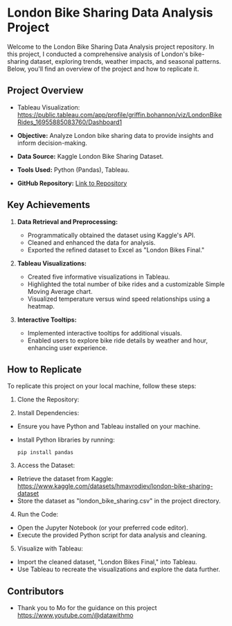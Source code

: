 # London Bike Sharing Data Analysis Project

Welcome to the London Bike Sharing Data Analysis project repository. In this project, I conducted a comprehensive analysis of London's bike-sharing dataset, exploring trends, weather impacts, and seasonal patterns. Below, you'll find an overview of the project and how to replicate it.

## Project Overview
- Tableau Visualization: https://public.tableau.com/app/profile/griffin.bohannon/viz/LondonBikeRides_16955885083760/Dashboard1

- **Objective:** Analyze London bike sharing data to provide insights and inform decision-making.
- **Data Source:** Kaggle London Bike Sharing Dataset.
- **Tools Used:** Python (Pandas), Tableau.
- **GitHub Repository:** [Link to Repository](#)

## Key Achievements

1. **Data Retrieval and Preprocessing:**
   - Programmatically obtained the dataset using Kaggle's API.
   - Cleaned and enhanced the data for analysis.
   - Exported the refined dataset to Excel as "London Bikes Final."

2. **Tableau Visualizations:**
   - Created five informative visualizations in Tableau.
   - Highlighted the total number of bike rides and a customizable Simple Moving Average chart.
   - Visualized temperature versus wind speed relationships using a heatmap.

3. **Interactive Tooltips:**
   - Implemented interactive tooltips for additional visuals.
   - Enabled users to explore bike ride details by weather and hour, enhancing user experience.

## How to Replicate

To replicate this project on your local machine, follow these steps:

1. Clone the Repository:

2. Install Dependencies:
- Ensure you have Python and Tableau installed on your machine.
- Install Python libraries by running:
  
  ```
  pip install pandas
  ```

3. Access the Dataset:
- Retrieve the dataset from Kaggle: https://www.kaggle.com/datasets/hmavrodiev/london-bike-sharing-dataset
- Store the dataset as "london_bike_sharing.csv" in the project directory.

4. Run the Code:
- Open the Jupyter Notebook (or your preferred code editor).
- Execute the provided Python script for data analysis and cleaning.

5. Visualize with Tableau:
- Import the cleaned dataset, "London Bikes Final," into Tableau.
- Use Tableau to recreate the visualizations and explore the data further.

## Contributors

- Thank you to Mo for the guidance on this project https://www.youtube.com/@datawithmo



